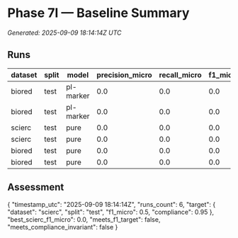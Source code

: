 # Phase 7I — Baseline Summary

_Generated: 2025-09-09 18:14:14Z UTC_

## Runs

|dataset|split|model|precision_micro|recall_micro|f1_micro|f1_unlabeled|pred_count|gold_pairs|latency_ms|constitutional_compliance_rate|
|---|---|---|---|---|---|---|---|---|---|---|
|biored|test|pl-marker|0.0|0.0|0.0|0.0|0|0|0.0|0.0|
|biored|test|pl-marker|0.0|0.0|0.0|0.0|0|0|0.0|0.0|
|scierc|test|pure|0.0|0.0|0.0|0.0|0|0|0.0|0.0|
|scierc|test|pure|0.0|0.0|0.0|0.0|0|0|0.0|0.0|
|biored|test|pure|0.0|0.0|0.0|0.0|0|0|0.0|0.0|
|biored|test|pure|0.0|0.0|0.0|0.0|0|0|0.0|0.0|

## Assessment

{
  "timestamp_utc": "2025-09-09 18:14:14Z",
  "runs_count": 6,
  "target": {
    "dataset": "scierc",
    "split": "test",
    "f1_micro": 0.5,
    "compliance": 0.95
  },
  "best_scierc_f1_micro": 0.0,
  "meets_f1_target": false,
  "meets_compliance_invariant": false
}
